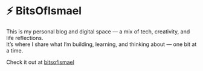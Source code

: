 # ⚡ BitsOfIsmael

This is my personal blog and digital space — a mix of tech, creativity, and life reflections.  
It’s where I share what I’m building, learning, and thinking about — one bit at a time.

Check it out at [bitsofismael](https://bitsofismael.vercel.app/)
